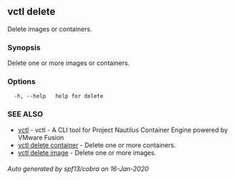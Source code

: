 ## vctl delete

Delete images or containers.

### Synopsis

Delete one or more images or containers.

### Options

```
  -h, --help   help for delete
```

### SEE ALSO

* [vctl](vctl.md)	 - vctl - A CLI tool for Project Nautilus Container Engine powered by VMware Fusion
* [vctl delete container](vctl_delete_container.md)	 - Delete one or more containers.
* [vctl delete image](vctl_delete_image.md)	 - Delete one or more images.

###### Auto generated by spf13/cobra on 16-Jan-2020

